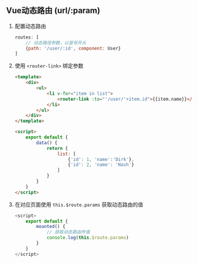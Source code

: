 ## Vue动态路由 (url/:param)

1. 配置动态路由
    
    ```javascript
    routes: [
        // 动态路径参数，以冒号开头
        {path: '/user/:id', component: User}
    ]
    ```

2. 使用 `<router-link>` 绑定参数

    ```html
    <template>
        <div>
            <ul>
                <li v-for="item in list">
                    <router-link :to="'/user/'+item.id">{{item.name}}</router-link>
                </li>
            </ul>
        </div>
    </template>

    <script>
        export default {
            data() {
                return {
                    list: [
                        {'id': 1, 'name':'Dirk'},
                        {'id': 2, 'name': 'Nash'}
                    ]
                }
            }       
        }
    </script>
    ```

3. 在对应页面使用 `this.$route.params` 获取动态路由的值
    
    ```javascript
    <script>
        export default {
            mounted() {
                // 获取动态路由传值
                console.log(this.$route.params)
            }
        }
    </script>
    ```
